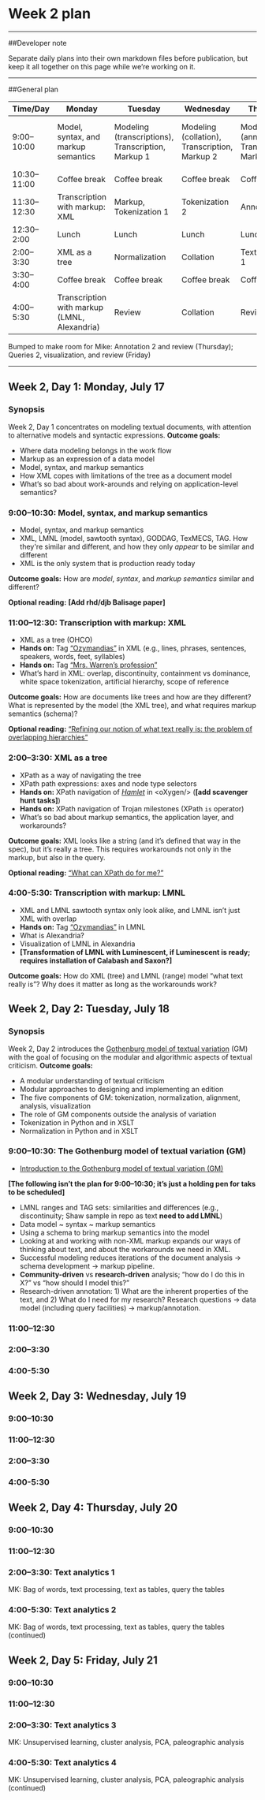 # Week 2 plan

____

##Developer note

Separate daily plans into their own markdown files before publication, but keep it all together on this page while we’re working on it.

____

##General plan

Time/Day | Monday | Tuesday | Wednesday | Thursday | Friday
--- | --- | --- | --- | --- | ---
9:00–10:00 | Model, syntax, and markup semantics  | Modeling (transcriptions), Transcription, Markup 1 | Modeling (collation), Transcription, Markup 2 | Modeling (annotations), Transcription, Markup 3 | Modeling (queries and visualization), Markup, Annotation 
10:30–11:00 | Coffee break | Coffee break | Coffee break | Coffee break | Coffee break
11:30–12:30 | Transcription with markup: XML | Markup, Tokenization 1 | Tokenization 2 | Annotation 1 | Queries 1
12:30–2:00 | Lunch | Lunch | Lunch | Lunch | Lunch
2:00–3:30 | XML as a tree | Normalization | Collation | Text analytics 1 | Queries 2
3:30–4:00 | Coffee break | Coffee break | Coffee break | Coffee break | Coffee break
4:00–5:30 | Transcription with markup (LMNL, Alexandria) | Review | Collation | Review | Visualization, Review

Bumped to make room for Mike: Annotation 2 and review (Thursday); Queries 2, visualization, and review (Friday)

____

## Week 2, Day 1: Monday, July 17

### Synopsis

Week 2, Day 1 concentrates on modeling textual documents, with attention to alternative models and syntactic expressions. **Outcome goals:**

* Where data modeling belongs in the work flow
* Markup as an expression of a data model
* Model, syntax, and markup semantics
* How XML copes with limitations of the tree as a document model
* What’s so bad about work-arounds and relying on application-level semantics?

### 9:00–10:30: Model, syntax, and markup semantics

* Model, syntax, and markup semantics
* XML, LMNL (model, sawtooth syntax), GODDAG, TexMECS, TAG. How they're similar and different, and how they only *appear* to be similar and different
* XML is the only system that is production ready today

**Outcome goals:** How are *model*, *syntax*, and *markup semantics* similar and different? 

**Optional reading:** **[Add rhd/djb Balisage paper]**

### 11:00–12:30: Transcription with markup: XML

* XML as a tree (OHCO)
* **Hands on:** Tag [“Ozymandias”](ozymandias.txt) in XML (e.g., lines, phrases, sentences, speakers, words, feet, syllables)
* **Hands on:** Tag [“Mrs. Warren’s profession”](shaw.txt)
* What’s hard in XML: overlap, discontinuity, containment vs dominance, white space tokenization, artificial hierarchy, scope of reference

**Outcome goals:** How are documents like trees and how are they different? What is represented by the model (the XML tree), and what requires markup semantics (schema)?

**Optional reading:**
[“Refining our notion of what text really is: the problem of overlapping hierarchies”](http://cds.library.brown.edu/resources/stg/monographs/ohco.html)

### 2:00–3:30: XML as a tree

* XPath as a way of navigating the tree
* XPath path expressions: axes and node type selectors
* **Hands on:** XPath navigation of [*Hamlet*](hamlet.xml) in \<oXygen/\> (**[add scavenger hunt tasks]**)
* **Hands on:** XPath navigation of Trojan milestones (XPath `is` operator)
* What’s so bad about markup semantics, the application layer, and workarounds?

**Outcome goals:** XML looks like a string (and it’s defined that way in the spec), but it’s really a tree. This requires workarounds not only in the markup, but also in the query.

**Optional reading:** [“What can XPath do for me?”](http://dh.obdurodon.org/introduction-xpath.xhtml) 

### 4:00-5:30: Transcription with markup: LMNL

* XML and LMNL sawtooth syntax only look alike, and LMNL isn’t just XML with overlap
* **Hands on:** Tag [“Ozymandias”](ozymandias.txt) in LMNL
* What is Alexandria?
* Visualization of LMNL in Alexandria
* **[Transformation of LMNL with Luminescent, if Luminescent is ready; requires installation of Calabash and Saxon?]**

**Outcome goals:** How do XML (tree) and LMNL (range) model “what text really is”? Why does it matter as long as the workarounds work?

## Week 2, Day 2: Tuesday, July 18

### Synopsis

Week 2, Day 2 introduces the [Gothenburg model of textual variation](gothenburg.md) (GM) with the goal of focusing on the modular and algorithmic aspects of textual criticism. **Outcome goals:**

* A modular understanding of textual criticism
* Modular approaches to designing and implementing an edition
* The five components of GM: tokenization, normalization, alignment, analysis, visualization
* The role of GM components outside the analysis of variation
* Tokenization in Python and in XSLT
* Normalization in Python and in XSLT

### 9:00–10:30: The Gothenburg model of textual variation (GM)

* [Introduction to the Gothenburg model of textual variation (GM)](gothenburg.md)

**[The following isn’t the plan for 9:00–10:30; it’s just a holding pen for taks to be scheduled]**

* LMNL ranges and TAG sets: similarities and differences (e.g., discontinuity; Shaw sample in repo as text **need to add LMNL**)
* Data model ~ syntax ~ markup semantics
* Using a schema to bring markup semantics into the model
* Looking at and working with non-XML markup expands our ways of thinking about text, and about the workarounds we need in XML.
* Successful modeling reduces iterations of the document analysis → schema development → markup pipeline.
* **Community-driven** vs **research-driven** analysis; “how do I do this in X?” vs “how should I model this?” 
* Research-driven annotation: 1) What are the inherent properties of the text, and 2) What do I need for my research? Research questions →  data model (including query facilities) →  markup/annotation.

### 11:00–12:30

### 2:00–3:30

### 4:00-5:30

## Week 2, Day 3: Wednesday, July 19

### 9:00–10:30

### 11:00–12:30

### 2:00–3:30

### 4:00-5:30

## Week 2, Day 4: Thursday, July 20

### 9:00–10:30

### 11:00–12:30

### 2:00–3:30: Text analytics 1

MK: Bag of words, text processing, text as tables, query the tables

### 4:00-5:30: Text analytics 2

MK: Bag of words, text processing, text as tables, query the tables (continued)

## Week 2, Day 5: Friday, July 21

### 9:00–10:30

### 11:00–12:30

### 2:00–3:30: Text analytics 3

MK: Unsupervised learning, cluster analysis, PCA, paleographic analysis

### 4:00-5:30: Text analytics 4

MK: Unsupervised learning, cluster analysis, PCA, paleographic analysis (continued)



